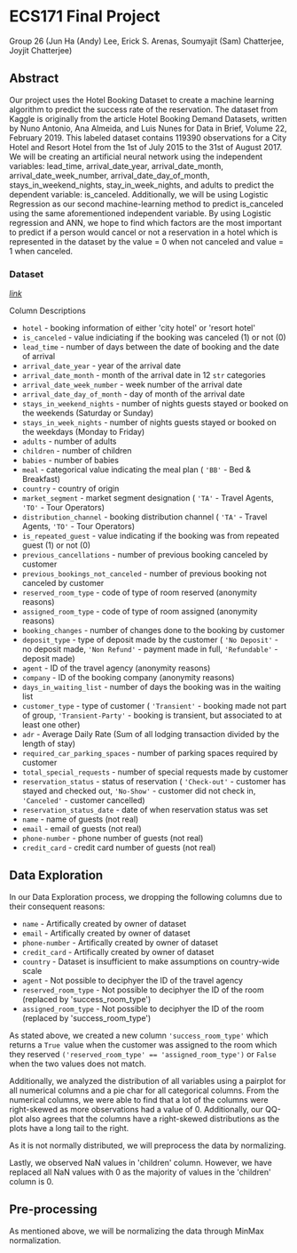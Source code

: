 # ECS171 Final Project

Group 26 (Jun Ha (Andy) Lee, Erick S. Arenas, Soumyajit (Sam) Chatterjee, Joyjit Chatterjee)


## Abstract

Our project uses the Hotel Booking Dataset to create a machine learning algorithm to predict the success rate of the reservation. The dataset from Kaggle is originally from the article Hotel Booking Demand Datasets, written by Nuno Antonio, Ana Almeida, and Luis Nunes for Data in Brief, Volume 22, February 2019. This labeled dataset contains 119390 observations for a City Hotel and Resort Hotel from the 1st of July 2015 to the 31st of August 2017. We will be creating an artificial neural network using the independent variables: lead_time, arrival_date_year, arrival_date_month, arrival_date_week_number,  arrival_date_day_of_month, stays_in_weekend_nights, stay_in_week_nights, and adults to predict the dependent variable: is_canceled. Additionally, we will be using Logistic Regression as our second machine-learning method to predict is_canceled using the same aforementioned independent variable. By using Logistic regression and ANN, we hope to find which factors are the most important to predict if a person would cancel or not a reservation in a hotel which is represented in the dataset by the value = 0 when not canceled and value = 1 when canceled.


### Dataset

*[link](https://www.kaggle.com/datasets/mojtaba142/hotel-booking)*

Column Descriptions

* `hotel` - booking information of either 'city hotel' or 'resort hotel'
* `is_canceled` - value indiciating if the booking was canceled (1) or not (0)
* `lead_time` - number of days between the date of booking and the date of arrival
* `arrival_date_year` - year of the arrival date
* `arrival_date_month` - month of the arrival date in 12 `str` categories
* `arrival_date_week_number` - week number of the arrival date
* `arrival_date_day_of_month` - day of month of the arrival date
* `stays_in_weekend_nights` - number of nights guests stayed or booked on the weekends (Saturday or Sunday)
* `stays_in_week_nights` - number of nights guests stayed or booked on the weekdays (Monday to Friday)
* `adults` - number of adults
* `children` - number of children
* `babies` - number of babies
* `meal` - categorical value indicating the meal plan ( `'BB'` - Bed & Breakfast)
* `country` - country of origin
* `market_segment` - market segment designation ( `'TA'` - Travel Agents, `'TO'` - Tour Operators)
* `distribution_channel` - booking distribution channel ( `'TA'` - Travel Agents, `'TO'` - Tour Operators)
* `is_repeated_guest` - value indicating if the booking was from repeated guest (1) or not (0)
* `previous_cancellations` - number of previous booking canceled by customer
* `previous_bookings_not_canceled` - number of previous booking not canceled by customer
* `reserved_room_type` - code of type of room reserved (anonymity reasons)
* `assigned_room_type` - code of type of room assigned (anonymity reasons)
* `booking_changes` - number of changes done to the booking by customer
* `deposit_type` - type of deposit made by the customer ( `'No Deposit'` - no deposit made, `'Non Refund'` - payment made in full, `'Refundable'` - deposit made)
* `agent` - ID of the travel agency (anonymity reasons)
* `company` - ID of the booking company (anonymity reasons)
* `days_in_waiting_list` - number of days the booking was in the waiting list
* `customer_type` - type of customer ( `'Transient'` - booking made not part of group, `'Transient-Party'` - booking is transient, but associated to at least one other)
* `adr` - Average Daily Rate (Sum of all lodging transaction divided by the length of stay)
* `required_car_parking_spaces` - number of parking spaces required by customer
* `total_special_requests` - number of special requests made by customer
* `reservation_status` - status of reservation ( `'Check-out'` - customer has stayed and checked out, `'No-Show'` - customer did not check in, `'Canceled'` - customer cancelled)
* `reservation_status_date` - date of when reservation status was set
* `name` - name of guests (not real)
* `email` - email of guests (not real)
* `phone-number` - phone number of guests (not real)
* `credit_card` - credit card number of guests (not real)



## Data Exploration

In our Data Exploration process, we dropping the following columns due to their consequent reasons:

* `name` - Artifically created by owner of dataset
* `email` - Artifically created by owner of dataset
* `phone-number` - Artifically created by owner of dataset
* `credit_card` - Artifically created by owner of dataset
* `country` - Dataset is insufficient to make assumptions on country-wide scale
* `agent` - Not possible to deciphyer the ID of the travel agency
* `reserved_room_type` - Not possible to deciphyer the ID of the room (replaced by 'success_room_type')
* `assigned_room_type` - Not possible to deciphyer the ID of the room (replaced by 'success_room_type')

As stated above, we created a new column `'success_room_type'` which returns a `True `value when the customer was assigned to the room which they reserved `('reserved_room_type' == 'assigned_room_type')` or `False `when the two values does not match.

Additionally, we analyzed the distribution of all variables using a pairplot for all numerical columns and a pie char for all categorical columns. From the numerical columns, we were able to find that a lot of the columns were right-skewed as more observations had a value of 0. Additionally, our QQ-plot also agrees that the columns have a right-skewed distributions as the plots have a long tail to the right. 

As it is not normally distributed, we will preprocess the data by normalizing.

Lastly, we observed NaN values in 'children' column. However, we have replaced all NaN values with 0 as the majority of values in the 'children' column is 0.


## Pre-processing

As mentioned above, we will be normalizing the data through MinMax normalization.

